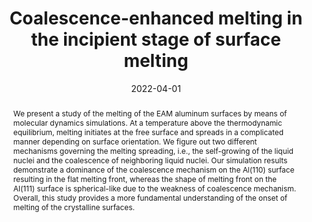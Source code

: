 ---
short: '3'
title: 'Coalescence-enhanced melting in the incipient stage of surface melting'
collection: publications
permalink: /publications/2022-03-SurfMelting
thumbnail: ./figure/2022_surfMelting.gif
date: 2022-04-01
venue: 'private arxiv'
authors: '<a href="/cv">Cao Thang Nguyen</a>, Duc Tam Ho, Sung Youb Kim.'
abstract: "We present a study of the melting of the EAM aluminum surfaces by means of molecular dynamics simulations. At a temperature above the thermodynamic equilibrium, melting initiates at the free surface and spreads in a complicated manner depending on surface orientation. We figure out two different mechanisms governing the melting spreading, i.e., the self-growing of the liquid nuclei and the coalescence of neighboring liquid nuclei. Our simulation results demonstrate a dominance of the coalescence mechanism on the Al(110) surface resulting in the flat melting front, whereas the shape of melting front on the Al(111) surface is spherical-like due to the weakness of coalescence mechanism. Overall, this study provides a more fundamental understanding of the onset of melting of the crystalline surfaces."
bibtex: " "
# code: "https://github.com/dulucas/Displacement_Field"
# project_page: /projects/DisplacementFields
# pdf: "https://arxiv.org/pdf/2002.12730.pdf"
paper_link: "https://thangckt.github.io/note/"
---